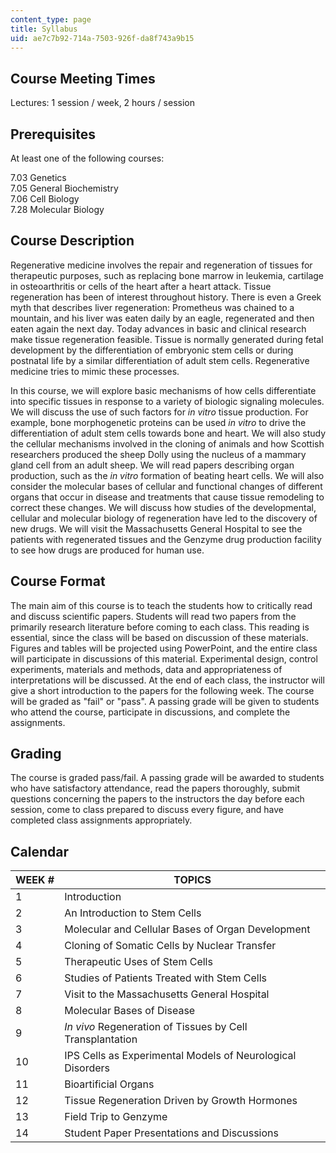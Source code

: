 ```yaml
---
content_type: page
title: Syllabus
uid: ae7c7b92-714a-7503-926f-da8f743a9b15
---
```


Course Meeting Times
--------------------

Lectures: 1 session / week, 2 hours / session

Prerequisites
-------------

At least one of the following courses:

7.03 Genetics  
7.05 General Biochemistry  
7.06 Cell Biology  
7.28 Molecular Biology

Course Description
------------------

Regenerative medicine involves the repair and regeneration of tissues for therapeutic purposes, such as replacing bone marrow in leukemia, cartilage in osteoarthritis or cells of the heart after a heart attack. Tissue regeneration has been of interest throughout history. There is even a Greek myth that describes liver regeneration: Prometheus was chained to a mountain, and his liver was eaten daily by an eagle, regenerated and then eaten again the next day. Today advances in basic and clinical research make tissue regeneration feasible. Tissue is normally generated during fetal development by the differentiation of embryonic stem cells or during postnatal life by a similar differentiation of adult stem cells. Regenerative medicine tries to mimic these processes.

In this course, we will explore basic mechanisms of how cells differentiate into specific tissues in response to a variety of biologic signaling molecules. We will discuss the use of such factors for _in vitro_ tissue production. For example, bone morphogenetic proteins can be used _in vitro_ to drive the differentiation of adult stem cells towards bone and heart. We will also study the cellular mechanisms involved in the cloning of animals and how Scottish researchers produced the sheep Dolly using the nucleus of a mammary gland cell from an adult sheep. We will read papers describing organ production, such as the _in vitro_ formation of beating heart cells. We will also consider the molecular bases of cellular and functional changes of different organs that occur in disease and treatments that cause tissue remodeling to correct these changes. We will discuss how studies of the developmental, cellular and molecular biology of regeneration have led to the discovery of new drugs. We will visit the Massachusetts General Hospital to see the patients with regenerated tissues and the Genzyme drug production facility to see how drugs are produced for human use.

Course Format
-------------

The main aim of this course is to teach the students how to critically read and discuss scientific papers. Students will read two papers from the primarily research literature before coming to each class. This reading is essential, since the class will be based on discussion of these materials. Figures and tables will be projected using PowerPoint, and the entire class will participate in discussions of this material. Experimental design, control experiments, materials and methods, data and appropriateness of interpretations will be discussed. At the end of each class, the instructor will give a short introduction to the papers for the following week. The course will be graded as "fail" or "pass". A passing grade will be given to students who attend the course, participate in discussions, and complete the assignments.

Grading
-------

The course is graded pass/fail. A passing grade will be awarded to students who have satisfactory attendance, read the papers thoroughly, submit questions concerning the papers to the instructors the day before each session, come to class prepared to discuss every figure, and have completed class assignments appropriately.

Calendar
--------

| WEEK # | TOPICS |
| --- | --- |
| 1 | Introduction |
| 2 | An Introduction to Stem Cells |
| 3 | Molecular and Cellular Bases of Organ Development |
| 4 | Cloning of Somatic Cells by Nuclear Transfer |
| 5 | Therapeutic Uses of Stem Cells |
| 6 | Studies of Patients Treated with Stem Cells |
| 7 | Visit to the Massachusetts General Hospital |
| 8 | Molecular Bases of Disease |
| 9 | _In vivo_ Regeneration of Tissues by Cell Transplantation |
| 10 | IPS Cells as Experimental Models of Neurological Disorders |
| 11 | Bioartificial Organs |
| 12 | Tissue Regeneration Driven by Growth Hormones |
| 13 | Field Trip to Genzyme |
| 14 | Student Paper Presentations and Discussions